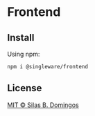 # Frontend

## Install

Using npm:

```sh
npm i @singleware/frontend
```

## License

[MIT &copy; Silas B. Domingos](https://balmante.eti.br)
